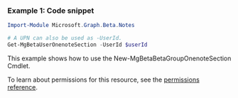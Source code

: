 ### Example 1: Code snippet

```powershellImport-Module Microsoft.Graph.Beta.Notes

# A UPN can also be used as -UserId.
Get-MgBetaUserOnenoteSection -UserId $userId
```
This example shows how to use the New-MgBetaBetaGroupOnenoteSection Cmdlet.
To learn about permissions for this resource, see the [permissions reference](/graph/permissions-reference).

